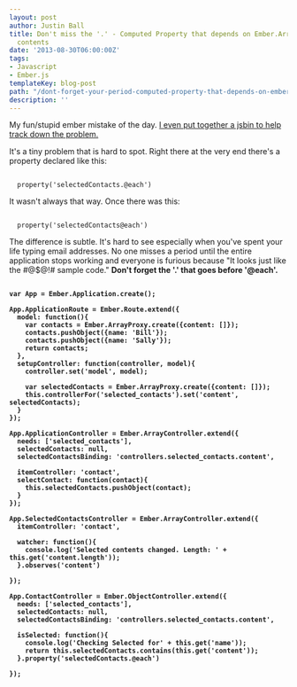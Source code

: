 ```yaml
---
layout: post
author: Justin Ball
title: Don't miss the '.' - Computed Property that depends on Ember.ArrayController
  contents
date: '2013-08-30T06:00:00Z'
tags:
- Javascript
- Ember.js
templateKey: blog-post
path: "/dont-forget-your-period-computed-property-that-depends-on-ember_arraycontroller-contents"
description: ''
---
```


<p>My fun/stupid ember mistake of the day. <a href="http://jsbin.com/ajocAJA/3/edit">I even put together a jsbin to help track down the problem.</a></p>

<p>It's a tiny problem that is hard to spot. Right there at the very end there's a property declared like this:<p>

<pre><code class="javascript">
  property('selectedContacts.@each')
</pre></code>

<p>It wasn't always that way. Once there was this:</p>

<pre><code class="javascript">
  property('selectedContacts@each')
</pre></code>

<p>
  The difference is subtle. It's hard to see especially when you've spent your life typing email addresses. No
  one misses a period until the entire application stops working and everyone is furious because "It looks just like the #@$@!# sample code."
  <strong>Don't forget the '.' that goes before '@each'.<strong>
</p>

<pre><code class="javascript">
var App = Ember.Application.create();

App.ApplicationRoute = Ember.Route.extend({
  model: function(){
    var contacts = Ember.ArrayProxy.create({content: []});
    contacts.pushObject({name: 'Bill'});
    contacts.pushObject({name: 'Sally'});
    return contacts;
  },
  setupController: function(controller, model){
    controller.set('model', model);

    var selectedContacts = Ember.ArrayProxy.create({content: []});
    this.controllerFor('selected_contacts').set('content', selectedContacts);
  }
});

App.ApplicationController = Ember.ArrayController.extend({
  needs: ['selected_contacts'],
  selectedContacts: null,
  selectedContactsBinding: 'controllers.selected_contacts.content',

  itemController: 'contact',
  selectContact: function(contact){
    this.selectedContacts.pushObject(contact);
  }
});

App.SelectedContactsController = Ember.ArrayController.extend({
  itemController: 'contact',

  watcher: function(){
    console.log('Selected contents changed. Length: ' + this.get('content.length'));
  }.observes('content')

});

App.ContactController = Ember.ObjectController.extend({
  needs: ['selected_contacts'],
  selectedContacts: null,
  selectedContactsBinding: 'controllers.selected_contacts.content',

  isSelected: function(){
    console.log('Checking Selected for' + this.get('name'));
    return this.selectedContacts.contains(this.get('content'));
  }.property('selectedContacts.@each')

});

</pre></code>
